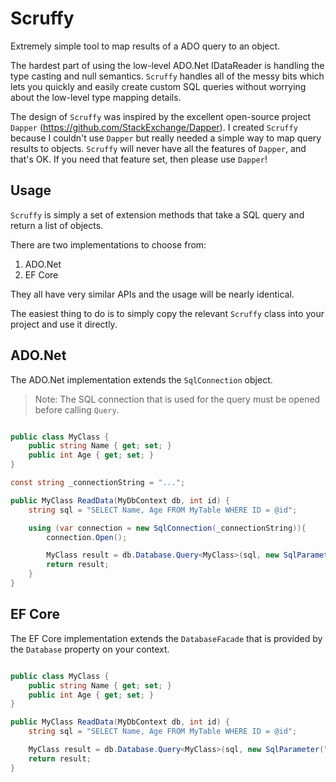 # Scruffy

Extremely simple tool to map results of a ADO query to an object.

The hardest part of using the low-level ADO.Net IDataReader is handling the
type casting and null semantics. `Scruffy` handles all of the messy bits
which lets you quickly and easily create custom SQL queries without worrying
about the low-level type mapping details.

The design of `Scruffy` was inspired by the excellent open-source project
`Dapper` (https://github.com/StackExchange/Dapper). I created `Scruffy`
because I couldn't use `Dapper` but really needed a simple way to map query
results to objects. `Scruffy` will never have all the features of `Dapper`,
and that's OK. If you need that feature set, then please use `Dapper`!

## Usage

`Scruffy` is simply a set of extension methods that take a SQL query and return
a list of objects.

There are two implementations to choose from:

1. ADO.Net
2. EF Core

They all have very similar APIs and the usage will be nearly identical.

The easiest thing to do is to simply copy the relevant `Scruffy` class into your
project and use it directly.

## ADO.Net

The ADO.Net implementation extends the `SqlConnection` object.

> Note: The SQL connection that is used for the query must be opened before calling `Query`.

```csharp

public class MyClass {
    public string Name { get; set; }
    public int Age { get; set; }
}

const string _connectionString = "...";

public MyClass ReadData(MyDbContext db, int id) {
    string sql = "SELECT Name, Age FROM MyTable WHERE ID = @id";

    using (var connection = new SqlConnection(_connectionString)){
        connection.Open();

        MyClass result = db.Database.Query<MyClass>(sql, new SqlParameter("@id", SqlDbType.Int) {Value = id});
        return result;
    }
}
```

## EF Core

The EF Core implementation extends the `DatabaseFacade` that is provided by the
`Database` property on your context.

```csharp

public class MyClass {
    public string Name { get; set; }
    public int Age { get; set; }
}

public MyClass ReadData(MyDbContext db, int id) {
    string sql = "SELECT Name, Age FROM MyTable WHERE ID = @id";

    MyClass result = db.Database.Query<MyClass>(sql, new SqlParameter("@id", SqlDbType.Int) {Value = id});
    return result;
}

```
